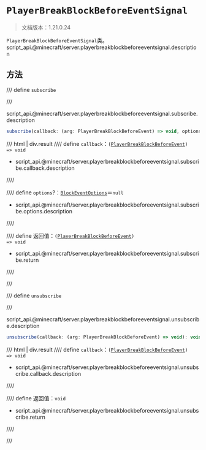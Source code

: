 # `PlayerBreakBlockBeforeEventSignal`

> 文档版本：1.21.0.24

`PlayerBreakBlockBeforeEventSignal`类。script_api.@minecraft/server.playerbreakblockbeforeeventsignal.description

## 方法

/// define
`subscribe`


///

script_api.@minecraft/server.playerbreakblockbeforeeventsignal.subscribe.description

```js
subscribe(callback: (arg: PlayerBreakBlockBeforeEvent) => void, options?: BlockEventOptions): (arg: PlayerBreakBlockBeforeEvent) => void
```

/// html | div.result
//// define
`callback`：<code>(<a href="../playerbreakblockbeforeevent/">PlayerBreakBlockBeforeEvent</a>) =&gt; void</code>

- script_api.@minecraft/server.playerbreakblockbeforeeventsignal.subscribe.callback.description


////

//// define
`options`?：[`BlockEventOptions`](./blockeventoptions.md)＝`null`

- script_api.@minecraft/server.playerbreakblockbeforeeventsignal.subscribe.options.description


////

//// define
返回值：<code>(<a href="../playerbreakblockbeforeevent/">PlayerBreakBlockBeforeEvent</a>) =&gt; void</code>

- script_api.@minecraft/server.playerbreakblockbeforeeventsignal.subscribe.return


////

///


/// define
`unsubscribe`


///

script_api.@minecraft/server.playerbreakblockbeforeeventsignal.unsubscribe.description

```js
unsubscribe(callback: (arg: PlayerBreakBlockBeforeEvent) => void): void
```

/// html | div.result
//// define
`callback`：<code>(<a href="../playerbreakblockbeforeevent/">PlayerBreakBlockBeforeEvent</a>) =&gt; void</code>

- script_api.@minecraft/server.playerbreakblockbeforeeventsignal.unsubscribe.callback.description


////

//// define
返回值：`void`

- script_api.@minecraft/server.playerbreakblockbeforeeventsignal.unsubscribe.return


////

///

